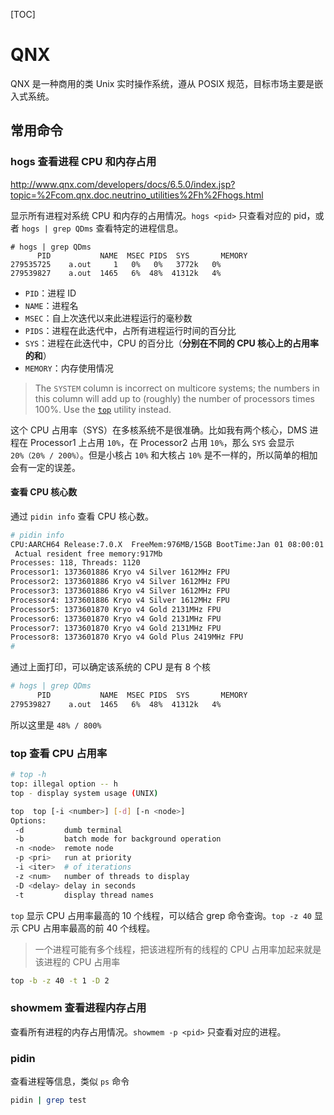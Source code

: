 [TOC]

# QNX

QNX 是一种商用的类 Unix 实时操作系统，遵从 POSⅨ 规范，目标市场主要是嵌入式系统。

## 常用命令

### hogs 查看进程 CPU 和内存占用

http://www.qnx.com/developers/docs/6.5.0/index.jsp?topic=%2Fcom.qnx.doc.neutrino_utilities%2Fh%2Fhogs.html

显示所有进程对系统 CPU 和内存的占用情况。`hogs <pid>` 只查看对应的 pid，或者 `hogs | grep QDms` 查看特定的进程信息。

```shell
# hogs | grep QDms
      PID           NAME  MSEC PIDS  SYS       MEMORY
279535725    a.out     1   0%   0%   3772k   0%
279539827    a.out  1465   6%  48%  41312k   4%
```

- `PID`：进程 ID
- `NAME`：进程名
- `MSEC`：自上次迭代以来此进程运行的毫秒数
- `PIDS`：进程在此迭代中，占所有进程运行时间的百分比
- `SYS`：进程在此迭代中，CPU 的百分比（**分别在不同的 CPU 核心上的占用率的和**）
- `MEMORY`：内存使用情况

>The `SYSTEM` column is incorrect on multicore systems; the numbers in this column will add up to (roughly) the number of processors times 100%. Use the [`top`](http://www.qnx.com/developers/docs/6.5.0/topic/com.qnx.doc.neutrino_utilities/t/top.html) utility instead.

这个 CPU 占用率（SYS）在多核系统不是很准确。比如我有两个核心，DMS 进程在 Processor1 上占用 `10%`，在 Processor2 占用 `10%`，那么 `SYS` 会显示 `20%（20% / 200%）`。但是小核占 `10%` 和大核占 `10%` 是不一样的，所以简单的相加会有一定的误差。

#### 查看 CPU 核心数

通过 `pidin info` 查看 CPU 核心数。

```bash
# pidin info 
CPU:AARCH64 Release:7.0.X  FreeMem:976MB/15GB BootTime:Jan 01 08:00:01 CST 1970
 Actual resident free memory:917Mb
Processes: 118, Threads: 1120
Processor1: 1373601886 Kryo v4 Silver 1612MHz FPU 
Processor2: 1373601886 Kryo v4 Silver 1612MHz FPU 
Processor3: 1373601886 Kryo v4 Silver 1612MHz FPU 
Processor4: 1373601886 Kryo v4 Silver 1612MHz FPU 
Processor5: 1373601870 Kryo v4 Gold 2131MHz FPU 
Processor6: 1373601870 Kryo v4 Gold 2131MHz FPU 
Processor7: 1373601870 Kryo v4 Gold 2131MHz FPU 
Processor8: 1373601870 Kryo v4 Gold Plus 2419MHz FPU 
# 
```

通过上面打印，可以确定该系统的 CPU 是有 8 个核

```bash
# hogs | grep QDms
      PID           NAME  MSEC PIDS  SYS       MEMORY
279539827    a.out  1465   6%  48%  41312k   4%
```

所以这里是 `48% / 800%`

### top 查看 CPU 占用率

```bash
# top -h
top: illegal option -- h
top - display system usage (UNIX)

top  top [-i <number>] [-d] [-n <node>]
Options:
 -d         dumb terminal
 -b         batch mode for background operation
 -n <node>  remote node
 -p <pri>   run at priority
 -i <iter>  # of iterations
 -z <num>   number of threads to display
 -D <delay> delay in seconds
 -t         display thread names
```

`top` 显示 CPU 占用率最高的 10 个线程，可以结合 grep 命令查询。`top -z 40` 显示 CPU 占用率最高的前 40 个线程。

> 一个进程可能有多个线程，把该进程所有的线程的 CPU 占用率加起来就是该进程的 CPU 占用率

```bash
top -b -z 40 -t 1 -D 2
```

### showmem 查看进程内存占用

查看所有进程的内存占用情况。`showmem -p <pid>` 只查看对应的进程。

### pidin

查看进程等信息，类似 `ps` 命令

```bash
pidin | grep test
```

